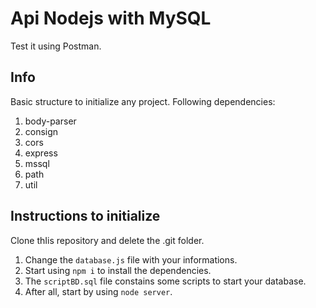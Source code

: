# Api Nodejs with MySQL

Test it using Postman.

## Info

Basic structure to initialize any project. Following dependencies:
1. body-parser
2. consign
3. cors
4. express
5. mssql
6. path
7. util

## Instructions to initialize

Clone thIis repository and delete the .git folder.

1. Change the `database.js` file with your informations.
2. Start using `npm i` to install the dependencies.
3. The `scriptBD.sql` file constains some scripts to start your database.
4. After all, start by using `node server`.
